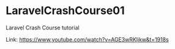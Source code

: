 # LaravelCrashCourse01
Laravel Crash Course tutorial

Link:
https://www.youtube.com/watch?v=AGE3wRKljkw&t=1918s
